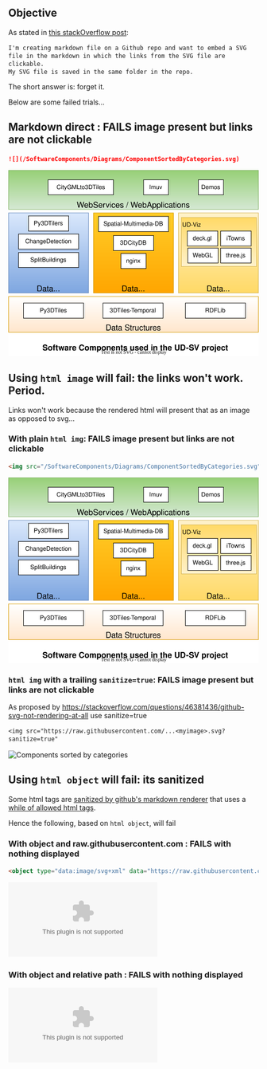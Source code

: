 ## Objective
As stated in [this stackOverflow post](https://stackoverflow.com/questions/70545385/github-markdown-svg-file-links-not-working):
```
I'm creating markdown file on a Github repo and want to embed a SVG 
file in the markdown in which the links from the SVG file are clickable.
My SVG file is saved in the same folder in the repo.
```
The short answer is: forget it.

Below are some failed trials...

## Markdown direct : FAILS image present but links are not clickable

```markdown
![](/SoftwareComponents/Diagrams/ComponentSortedByCategories.svg)
```

![](/SoftwareComponents/Diagrams/ComponentSortedByCategories.svg)

## Using `html image` will fail: the links won't work. Period. 

Links won't work because the rendered html will present that as
an image as opposed to svg...
     
### With plain `html img`: FAILS image present but links are not clickable

```html
<img src="/SoftwareComponents/Diagrams/ComponentSortedByCategories.svg" ....>
```

<img src="/SoftwareComponents/Diagrams/ComponentSortedByCategories.svg"
     align=center
     alt="Components sorted by categories"
     width="600"
     border="0">
     
### `html img` with a trailing `sanitize=true`: FAILS image present but links are not clickable
As proposed by https://stackoverflow.com/questions/46381436/github-svg-not-rendering-at-all use sanitize=true

```hmtl
<img src="https://raw.githubusercontent.com/...<myimage>.svg?sanitize=true"
```

<img src="https://raw.githubusercontent.com/VCityTeam/UD-SV/master/SoftwareComponents/Diagrams/ComponentSortedByCategories.svg?sanitize=true"
     align=center
     alt="Components sorted by categories"
     width="600"
     border="0">

## Using `html object` will fail: its sanitized
     
Some html tags are [sanitized by github's markdown renderer](https://github.com/github/markup/issues/245#issuecomment-682231577)
that uses a [while of allowed html tags](https://github.com/gjtorikian/html-pipeline/blob/main/lib/html/pipeline/sanitization_filter.rb#L67).

Hence the following, based on `html object`, will fail
     
### With object and raw.githubusercontent.com : FAILS with nothing displayed

```html
<object type="data:image/svg+xml" data="https://raw.githubusercontent.com/VCityTeam/UD-SV/master/SoftwareComponents/Diagrams/ComponentSortedByCategories.svg"></object>
```

<object type="data:image/svg+xml" data="https://raw.githubusercontent.com/VCityTeam/UD-SV/master/SoftwareComponents/Diagrams/ComponentSortedByCategories.svg"></object>

### With object and relative path : FAILS with nothing displayed
<object type="data:image/svg+xml" data="/SoftwareComponents/Diagrams/ComponentSortedByCategories.svg"></object>
